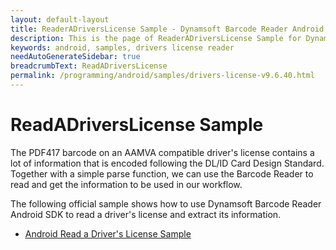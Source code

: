 ```yaml
---
layout: default-layout
title: ReaderADriversLicense Sample - Dynamsoft Barcode Reader Android edition
description: This is the page of ReaderADriversLicense Sample for Dynamsoft Barcode Reader Android SDK.
keywords: android, samples, drivers license reader
needAutoGenerateSidebar: true
breadcrumbText: ReadADriversLicense
permalink: /programming/android/samples/drivers-license-v9.6.40.html
---
```


# ReadADriversLicense Sample

The PDF417 barcode on an AAMVA compatible driver's license contains a lot of information that is encoded following the DL/ID Card Design Standard. Together with a simple parse function, we can use the Barcode Reader to read and get the information to be used in our workflow.

The following official sample shows how to use Dynamsoft Barcode Reader Android SDK to read a driver's license and extract its information.

- <a href="https://github.com/Dynamsoft/barcode-reader-mobile-samples/tree/v9.6.20/android/Java/Usecase/ReadADriversLicense/" target="_blank">Android Read a Driver's License Sample</a>
